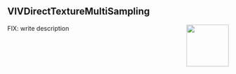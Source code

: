 ## VIVDirectTextureMultiSampling
<img src="./Example.jpg" height="96px" align="right">

FIX: write description
